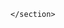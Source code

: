 <!DOCTYPE html>
<html>
  
  
  <head>
    <meta name="viewport" content="with=device-width, initial-scale=1.0">
    <title> 
      NIRture 
    </title>
    <link rel="stylesheet" href="style.css">
  </head>
  
  
  <body>
    <section class='header'>
      
    </section>
      
    
</html>

